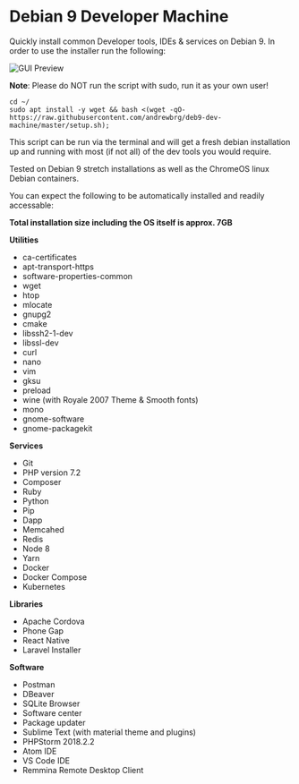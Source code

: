 # Debian 9 Developer Machine
Quickly install common Developer tools, IDEs &amp; services on Debian 9. In order to use the installer run the following:

![GUI Preview](https://preview.ibb.co/iU3DDe/options.jpg)

__Note__: Please do NOT run the script with sudo, run it as your own user!

```
cd ~/
sudo apt install -y wget && bash <(wget -qO- https://raw.githubusercontent.com/andrewbrg/deb9-dev-machine/master/setup.sh);
```

This script can be run via the terminal and will get a fresh debian installation up and running with most (if not all) of the dev tools you would require.

Tested on Debian 9 stretch installations as well as the ChromeOS linux Debian containers.

You can expect the following to be automatically installed and readily accessable:

**Total installation size including the OS itself is approx. 7GB**

**Utilities**
- ca-certificates
- apt-transport-https
- software-properties-common
- wget
- htop
- mlocate
- gnupg2
- cmake
- libssh2-1-dev
- libssl-dev
- curl
- nano
- vim
- gksu
- preload
- wine (with Royale 2007 Theme & Smooth fonts)
- mono
- gnome-software
- gnome-packagekit

**Services**
- Git
- PHP version 7.2
- Composer
- Ruby
- Python
- Pip
- Dapp
- Memcahed
- Redis
- Node 8
- Yarn
- Docker
- Docker Compose
- Kubernetes

**Libraries**
- Apache Cordova
- Phone Gap
- React Native
- Laravel Installer

**Software**
- Postman
- DBeaver
- SQLite Browser
- Software center
- Package updater
- Sublime Text (with material theme and plugins)
- PHPStorm 2018.2.2
- Atom IDE
- VS Code IDE
- Remmina Remote Desktop Client
